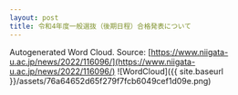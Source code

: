 ```yaml
---
layout: post
title: 令和4年度一般選抜（後期日程）合格発表について
---
```

Autogenerated Word Cloud.
Source\: [https://www.niigata-u.ac.jp/news/2022/116096/](https://www.niigata-u.ac.jp/news/2022/116096/)
![WordCloud]({{ site.baseurl }}/assets/76a64652d65f279f7fcb6049cef1d09e.png)